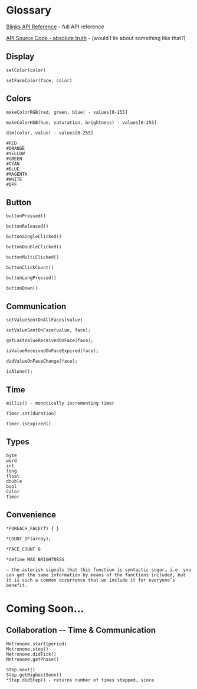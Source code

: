 # Glossary
[Blinks API Reference](api.md) - full API reference

[API Source Code - absolute truth](https://github.com/Move38/Move38-Arduino-Platform) - (would I lie about something like that?)

## Display
    setColor(color)
    
    setFaceColor(face, color)


## Colors

    makeColorRGB(red, green, blue) - values[0-255]
    
    makeColorHSB(hue, saturation, brightness) - values[0-255]
    
    dim(color, value) - values[0-255]
    
    #RED    
    #ORANGE 
    #YELLOW 
    #GREEN   
    #CYAN    
    #BLUE    
    #MAGENTA 
    #WHITE   
    #OFF     


## Button
    
    buttonPressed()
    
    buttonReleased()
    
    buttonSingleClicked()
    
    buttonDoubleClicked()
    
    buttonMultiClicked()
    
    buttonClickCount()
    
    buttonLongPressed()
    
    buttonDown()



## Communication
    setValueSentOnAllFaces(value)
    
    setValueSentOnFace(value, face);
    
    getLastValueReceivedOnFace(face);
    
    isValueReceivedOnFaceExpired(face);
    
    didValueOnFaceChange(face);
    
    isAlone();

## Time
    millis() - monotically incrementing timer
    
    Timer.set(duration)
    
    Timer.isExpired()

## Types
    byte
    word
    int
    long
    float
    double
    bool
    Color
    Timer


## Convenience
    *FOREACH_FACE(f) { }
    
    *COUNT_OF(array);

    *FACE_COUNT 6
    
    *define MAX_BRIGHTNESS 

    – the asterisk signals that this function is syntactic sugar… i.e. you can get the same information by means of the functions included, but it is such a common occurrence that we include it for everyone’s benefit.


# Coming Soon…

## Collaboration -- Time & Communication

    Metronome.start(period)
    Metronome.stop()
    Metronome.didTick()
    Metronome.getPhase()
    
    Step.next()
    Step.getHighestSeen()
    *Step.didStep() - returns number of times stepped… since

